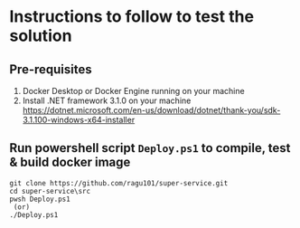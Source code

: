 # Instructions to follow to test the solution
## Pre-requisites 
1. Docker Desktop or Docker Engine running on your machine 
2. Install .NET framework 3.1.0 on your machine 
    https://dotnet.microsoft.com/en-us/download/dotnet/thank-you/sdk-3.1.100-windows-x64-installer

## Run powershell script `Deploy.ps1` to compile, test & build docker image
```
git clone https://github.com/ragu101/super-service.git
cd super-service\src
pwsh Deploy.ps1
 (or)
./Deploy.ps1
```
